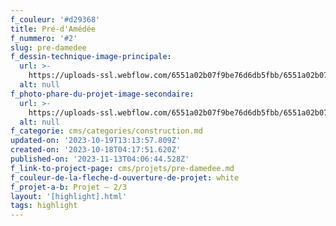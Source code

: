 ```yaml
---
f_couleur: '#d29368'
title: Pré-d'Amédée
f_nummero: '#2'
slug: pre-damedee
f_dessin-technique-image-principale:
  url: >-
    https://uploads-ssl.webflow.com/6551a02b07f9be76d6db5fbb/6551a02b07f9be76d6db6119_highlight-drawing-full-static.svg
  alt: null
f_photo-phare-du-projet-image-secondaire:
  url: >-
    https://uploads-ssl.webflow.com/6551a02b07f9be76d6db5fbb/6551a02b07f9be76d6db6115_predamedee-highlight-secondary.jpg
  alt: null
f_categorie: cms/categories/construction.md
updated-on: '2023-10-19T13:13:57.809Z'
created-on: '2023-10-18T04:17:51.620Z'
published-on: '2023-11-13T04:06:44.528Z'
f_link-to-project-page: cms/projets/pre-damedee.md
f_couleur-de-la-fleche-d-ouverture-de-projet: white
f_projet-a-b: Projet — 2/3
layout: '[highlight].html'
tags: highlight
---
```



